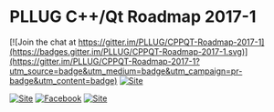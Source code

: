 # PLLUG C++/Qt Roadmap 2017-1

[![Join the chat at https://gitter.im/PLLUG/CPPQT-Roadmap-2017-1](https://badges.gitter.im/PLLUG/CPPQT-Roadmap-2017-1.svg)](https://gitter.im/PLLUG/CPPQT-Roadmap-2017-1?utm_source=badge&utm_medium=badge&utm_campaign=pr-badge&utm_content=badge)
[![Site ](https://img.shields.io/badge/site%3A-https%3A%2F%2Fpllug.github.io%2FCPPQT--Roadmap--2017--1%2F-green.svg)](https://pllug.github.io/CPPQT-Roadmap-2017-1/)

[![Site ](https://img.shields.io/badge/site%3A-pllug.org.ua-green.svg)](http://pllug.org.ua)
[![Facebook ](https://img.shields.io/badge/Facebook%3A-www.facebook.com%2FPLLUGcommunity-blue.svg)](https://www.facebook.com/PLLUGcommunity)
[![Site ](https://img.shields.io/badge/e--mail%3A-info%40pllug.org.ua-orange.svg)](mailto:info@pllug.org.ua)
